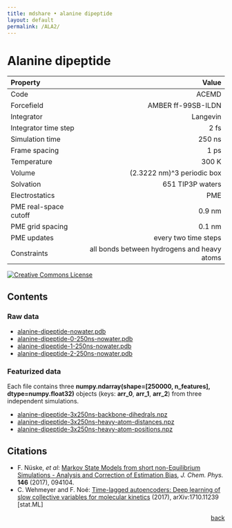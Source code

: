 ```yaml
---
title: mdshare • alanine dipeptide
layout: default
permalink: /ALA2/
---
```


# Alanine dipeptide

| Property | Value |
|:---------|------:|
| Code | ACEMD |
| Forcefield | AMBER ff-99SB-ILDN |
| Integrator | Langevin |
| Integrator time step | 2 fs |
| Simulation time | 250 ns |
| Frame spacing | 1 ps |
| Temperature | 300 K |
| Volume | (2.3222 nm)^3 periodic box |
| Solvation | 651 TIP3P waters |
| Electrostatics | PME |
| PME real-space cutoff | 0.9 nm |
| PME grid spacing | 0.1 nm |
| PME updates | every two time steps |
| Constraints | all bonds between hydrogens and heavy atoms |

<a rel="license" href="http://creativecommons.org/licenses/by/4.0/"><img alt="Creative Commons License" style="border-width:0" src="https://i.creativecommons.org/l/by/4.0/88x31.png" /></a>

## Contents
### Raw data
-  [alanine-dipeptide-nowater.pdb](http://ftp.imp.fu-berlin.de/pub/cmb-data/alanine-dipeptide-nowater.pdb)
-  [alanine-dipeptide-0-250ns-nowater.pdb](http://ftp.imp.fu-berlin.de/pub/cmb-data/alanine-dipeptide-0-250ns-nowater.dcd)
-  [alanine-dipeptide-1-250ns-nowater.pdb](http://ftp.imp.fu-berlin.de/pub/cmb-data/alanine-dipeptide-1-250ns-nowater.dcd)
-  [alanine-dipeptide-2-250ns-nowater.pdb](http://ftp.imp.fu-berlin.de/pub/cmb-data/alanine-dipeptide-2-250ns-nowater.dcd)
### Featurized data
Each file contains three **numpy.ndarray(shape=[250000, n_features], dtype=numpy.float32)** objects (keys: **arr_0**, **arr_1**, **arr_2**) from three independent simulations.
-  [alanine-dipeptide-3x250ns-backbone-dihedrals.npz](http://ftp.imp.fu-berlin.de/pub/cmb-data/alanine-dipeptide-3x250ns-backbone-dihedrals.npz)
-  [alanine-dipeptide-3x250ns-heavy-atom-distances.npz](http://ftp.imp.fu-berlin.de/pub/cmb-data/alanine-dipeptide-3x250ns-heavy-atom-distances.npz)
-  [alanine-dipeptide-3x250ns-heavy-atom-positions.npz](http://ftp.imp.fu-berlin.de/pub/cmb-data/alanine-dipeptide-3x250ns-heavy-atom-positions.npz)

## Citations
-  F. N&uuml;ske, *et al*: [Markov State Models from short non-Equilibrium Simulations - Analysis and Correction of Estimation Bias](http://arxiv.org/abs/1701.01665), *J. Chem. Phys.* **146** (2017), 094104.
-  C. Wehmeyer and F. No&eacute;: [Time-lagged autoencoders: Deep learning of slow collective variables for molecular kinetics](https://arxiv.org/abs/1710.11239) (2017), arXiv:1710.11239 [stat.ML]

<div style="text-align: right"><a href="../">back</a></div>
